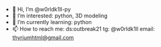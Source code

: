 - 👋 Hi, I’m @w0rldk1ll-py
- 👀 I’m interested: python, 3D modeling
- 🌱 I’m currently learning: python
- 📫 How to reach me: ds:outbreak21 tg: @w0rldk1ll email: thyriumhtml@gmail.com
